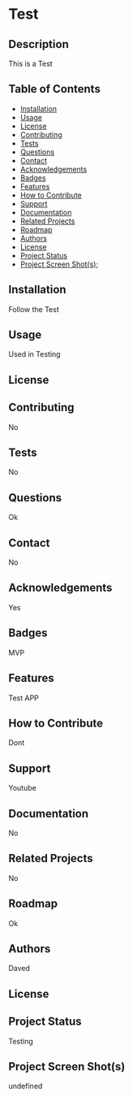 # Test
  
  ## Description
  This is a Test
  ## Table of Contents
  * [Installation](#installation)
  * [Usage](#usage)
  * [License](#license)
  * [Contributing](#contributing)
  * [Tests](#tests)
  * [Questions](#questions)
  * [Contact](#contact)
  * [Acknowledgements](#acknowledgements)
  * [Badges](#badges)
  * [Features](#features)
  * [How to Contribute](#how-to-contribute)
  * [Support](#support)
  * [Documentation](#documentation)
  * [Related Projects](#related-projects)
  * [Roadmap](#roadmap)
  * [Authors](#authors)
  * [License](#license)
  * [Project Status](#project-status)
  * [Project Screen Shot(s)](#project-screen-shots);
  

  ## Installation
  Follow the Test
  ## Usage
  Used in Testing 
  ## License
  
  ## Contributing
  No
  ## Tests
  No
  ## Questions
  Ok
  ## Contact
  No
  ## Acknowledgements
  Yes
  ## Badges
  MVP
  ## Features
  Test APP
  ## How to Contribute
  Dont
  ## Support
  Youtube
  ## Documentation
  No
  ## Related Projects
  No
  ## Roadmap
  Ok
  ## Authors
  Daved
  ## License
  
  ## Project Status
  Testing
  ## Project Screen Shot(s)
  undefined

